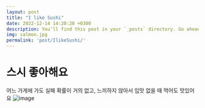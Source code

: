 ```yaml
---
layout: post
title: "I like Sushi"
date: 2022-12-14 14:20:20 +0300
description: You’ll find this post in your `_posts` directory. Go ahead and edit it and re-build the site to see your changes. # Add post description (optional)
img: salmon.jpg
permalink: 'post/IlikeSushi/'
---
```

# 스시 좋아해요
어느 가게에 가도 실패 확률이 거의 없고, 느끼하지 않아서 입맛 없을 때 먹어도 맛있어요
![image](https://user-images.githubusercontent.com/73879325/207511604-43b52012-3c92-42b2-bdcb-9c06ffd19905.png)
